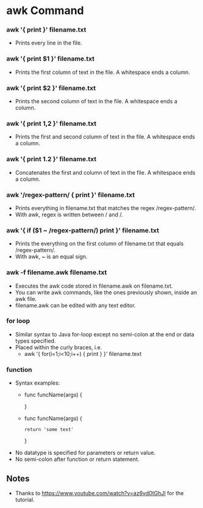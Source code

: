# awk Command

### awk '{ print }' filename.txt
* Prints every line in the file. 

### awk '{ print $1 }' filename.txt
* Prints the first column of text in the file. A whitespace ends a column.

### awk '{ print $2 }' filename.txt
* Prints the second column of text in the file. A whitespace ends a column.

### awk '{ print $1,$2 }' filename.txt
* Prints the first and second column of text in the file. A whitespace ends a column.

### awk '{ print $1.$2 }' filename.txt
* Concatenates the first and column of text in the file. A whitespace ends a column.

### awk '/regex-pattern/ { print }' filename.txt
* Prints everything in filename.txt that matches the regex /regex-pattern/.
* With awk, regex is written between / and /.

### awk '{ if ($1 ~ /regex-pattern/) print }' filename.txt
* Prints the everything on the first column of filename.txt that equals /regex-pattern/.
* With awk, ~ is an equal sign. 

### awk -f filename.awk filename.txt
* Executes the awk code stored in filename.awk on filename.txt. 
* You can write awk commands, like the ones previously shown, inside an awk file.
* filename.awk can be edited with any text editor. 

### for loop 
* Similar syntax to Java for-loop except no semi-colon at the end or data types specified.
* Placed within the curly braces, i.e. 
  * awk '{ for(i=1;i<10;i++) { print } }' filename.text

### function 
* Syntax examples:
  * func funcName(args) {
  
    }
  * func funcName(args) {
  
        return 'some text'
     
    }
* No datatype is specified for parameters or return value. 
* No semi-colon after function or return statement. 


## Notes
* Thanks to https://www.youtube.com/watch?v=az6vd0tGhJI for the tutorial.
